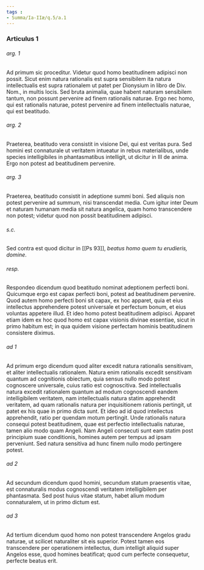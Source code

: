 ```yaml
---
tags : 
- Summa/Ia-IIæ/q.5/a.1
---
```


### Articulus 1

###### arg. 1
Ad primum sic proceditur. Videtur quod homo beatitudinem adipisci non possit. Sicut enim natura rationalis est supra sensibilem ita natura intellectualis est supra rationalem ut patet per Dionysium in libro de Div. Nom., in multis locis. Sed bruta animalia, quae habent naturam sensibilem tantum, non possunt pervenire ad finem rationalis naturae. Ergo nec homo, qui est rationalis naturae, potest pervenire ad finem intellectualis naturae, qui est beatitudo.

###### arg. 2
Praeterea, beatitudo vera consistit in visione Dei, qui est veritas pura. Sed homini est connaturale ut veritatem intueatur in rebus materialibus, unde species intelligibiles in phantasmatibus intelligit, ut dicitur in III de anima. Ergo non potest ad beatitudinem pervenire.

###### arg. 3
Praeterea, beatitudo consistit in adeptione summi boni. Sed aliquis non potest pervenire ad summum, nisi transcendat media. Cum igitur inter Deum et naturam humanam media sit natura angelica, quam homo transcendere non potest; videtur quod non possit beatitudinem adipisci.

###### s.c.
Sed contra est quod dicitur in [[Ps 93]], *beatus homo quem tu erudieris, domine*.

###### resp.
Respondeo dicendum quod beatitudo nominat adeptionem perfecti boni. Quicumque ergo est capax perfecti boni, potest ad beatitudinem pervenire. Quod autem homo perfecti boni sit capax, ex hoc apparet, quia et eius intellectus apprehendere potest universale et perfectum bonum, et eius voluntas appetere illud. Et ideo homo potest beatitudinem adipisci. Apparet etiam idem ex hoc quod homo est capax visionis divinae essentiae, sicut in primo habitum est; in qua quidem visione perfectam hominis beatitudinem consistere diximus.

###### ad 1
Ad primum ergo dicendum quod aliter excedit natura rationalis sensitivam, et aliter intellectualis rationalem. Natura enim rationalis excedit sensitivam quantum ad cognitionis obiectum, quia sensus nullo modo potest cognoscere universale, cuius ratio est cognoscitiva. Sed intellectualis natura excedit rationalem quantum ad modum cognoscendi eandem intelligibilem veritatem, nam intellectualis natura statim apprehendit veritatem, ad quam rationalis natura per inquisitionem rationis pertingit, ut patet ex his quae in primo dicta sunt. Et ideo ad id quod intellectus apprehendit, ratio per quendam motum pertingit. Unde rationalis natura consequi potest beatitudinem, quae est perfectio intellectualis naturae, tamen alio modo quam Angeli. Nam Angeli consecuti sunt eam statim post principium suae conditionis, homines autem per tempus ad ipsam perveniunt. Sed natura sensitiva ad hunc finem nullo modo pertingere potest.

###### ad 2
Ad secundum dicendum quod homini, secundum statum praesentis vitae, est connaturalis modus cognoscendi veritatem intelligibilem per phantasmata. Sed post huius vitae statum, habet alium modum connaturalem, ut in primo dictum est.

###### ad 3
Ad tertium dicendum quod homo non potest transcendere Angelos gradu naturae, ut scilicet naturaliter sit eis superior. Potest tamen eos transcendere per operationem intellectus, dum intelligit aliquid super Angelos esse, quod homines beatificat; quod cum perfecte consequetur, perfecte beatus erit.

